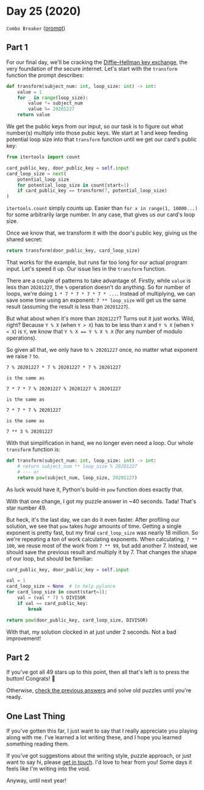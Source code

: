 # Day 25 (2020)

`Combo Breaker` ([prompt](https://adventofcode.com/2020/day/25))

## Part 1

For our final day, we'll be cracking the [Diffie–Hellman key exchange](https://en.wikipedia.org/wiki/Diffie–Hellman_key_exchange), the very foundation of the secure internet. Let's start with the `transform` function the prompt describes:

```py
def transform(subject_num: int, loop_size: int) -> int:
    value = 1
    for _ in range(loop_size):
        value *= subject_num
        value %= 20201227
    return value
```

We get the public keys from our input, so our task is to figure out what number(s) multiply into those pubic keys. We start at 1 and keep feeding potential loop size into that `transform` function until we get our card's public key:

```py
from itertools import count

card_public_key, door_public_key = self.input
card_loop_size = next(
    potential_loop_size
    for potential_loop_size in count(start=1)
    if card_public_key == transform(7, potential_loop_size)
)
```

`itertools.count` simply counts up. Easier than `for x in range(1, 10000...)` for some arbitrarily large number. In any case, that gives us our card's loop size.

Once we know that, we transform it with the door's public key, giving us the shared secret:

```py
return transform(door_public_key, card_loop_size)
```

That works for the example, but runs far too long for our actual program input. Let's speed it up. Our issue lies in the `transform` function.

There are a couple of patterns to take advantage of. Firstly, while `value` is less than `20201227`, the `%` operation doesn't do anything. So for number of loops, we're doing `1 * 7 * 7 * 7 * 7 * ...`. Instead of multiplying, we can save some time using an exponent: `7 ** loop_size` will get us the same result (assuming the result is less than `20201227`).

But what about when it's more than `20201227`? Turns out it just works. Wild, right? Because `Y % X` (when `Y > X`) has to be less than `X` and `Y % X` (when `Y < X`) is `Y`, we know that `Y % X == Y % X % X` (for any number of modulo operations).

So given all that, we only have to `% 20201227` once, no matter what exponent we raise `7` to.

```
7 % 20201227 * 7 % 20201227 * 7 % 20201227

is the same as

7 * 7 * 7 % 20201227 % 20201227 % 20201227

is the same as

7 * 7 * 7 % 20201227

is the same as

7 ** 3 % 20201227
```

With that simplification in hand, we no longer even need a loop. Our whole `transform` function is:

```py
def transform(subject_num: int, loop_size: int) -> int:
    # return subject_num ** loop_size % 20201227
    # --- or
    return pow(subject_num, loop_size, 20201227)
```

As luck would have it, Python's build-in `pow` function does exactly that.

With that one change, I got my puzzle answer in ~40 seconds. Tada! That's star number 49.

But heck, it's the last day, we can do it even faster. After profiling our solution, we see that `pow` takes _huge_ amounts of time. Getting a single exponent is pretty fast, but my final `card_loop_size` was nearly 18 million. So we're repeating a ton of work calculating exponents. When calculating, `7 ** 100`, we reuse most of the work from `7 ** 99`, but add another 7. Instead, we should save the previous result and multiply it by 7. That changes the shape of our loop, but should be familiar:

```py
card_public_key, door_public_key = self.input

val = 1
card_loop_size = None  # to help pylance
for card_loop_size in count(start=1):
    val = (val * 7) % DIVISOR
    if val == card_public_key:
        break

return pow(door_public_key, card_loop_size, DIVISOR)
```

With that, my solution clocked in at just under 2 seconds. Not a bad improvement!

## Part 2

If you've got all 49 stars up to this point, then all that's left is to press the button! Congrats! :tada:

Otherwise, [check the previous answers](https://github.com/xavdid/advent-of-code/tree/main/solutions/2020) and solve old puzzles until you're ready.

## One Last Thing

If you've gotten this far, I just want to say that I really appreciate you playing along with me. I've learned a lot writing these, and I hope you learned something reading them.

If you've got suggestions about the writing style, puzzle approach, or just want to say hi, please [get in touch](https://xavd.id/contact). I'd love to hear from you! Some days it feels like I'm writing into the void.

Anyway, until next year!
